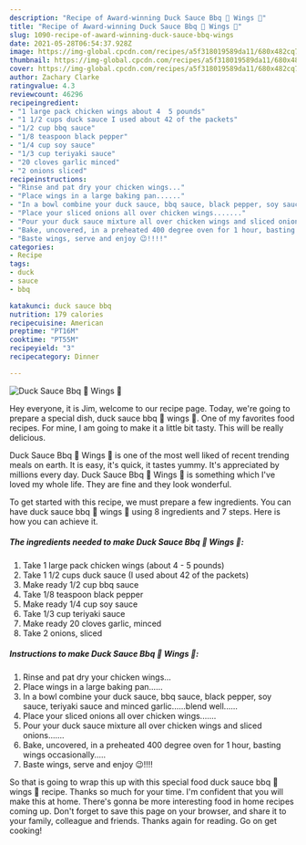 ```yaml
---
description: "Recipe of Award-winning Duck Sauce Bbq 🍗 Wings 🐔"
title: "Recipe of Award-winning Duck Sauce Bbq 🍗 Wings 🐔"
slug: 1090-recipe-of-award-winning-duck-sauce-bbq-wings
date: 2021-05-28T06:54:37.928Z
image: https://img-global.cpcdn.com/recipes/a5f318019589da11/680x482cq70/duck-sauce-bbq-wings-recipe-main-photo.jpg
thumbnail: https://img-global.cpcdn.com/recipes/a5f318019589da11/680x482cq70/duck-sauce-bbq-wings-recipe-main-photo.jpg
cover: https://img-global.cpcdn.com/recipes/a5f318019589da11/680x482cq70/duck-sauce-bbq-wings-recipe-main-photo.jpg
author: Zachary Clarke
ratingvalue: 4.3
reviewcount: 46296
recipeingredient:
- "1 large pack chicken wings about 4  5 pounds"
- "1 1/2 cups duck sauce I used about 42 of the packets"
- "1/2 cup bbq sauce"
- "1/8 teaspoon black pepper"
- "1/4 cup soy sauce"
- "1/3 cup teriyaki sauce"
- "20 cloves garlic minced"
- "2 onions sliced"
recipeinstructions:
- "Rinse and pat dry your chicken wings..."
- "Place wings in a large baking pan......"
- "In a bowl combine your duck sauce, bbq sauce, black pepper, soy sauce, teriyaki sauce and minced garlic......blend well......"
- "Place your sliced onions all over chicken wings......."
- "Pour your duck sauce mixture all over chicken wings and sliced onions......."
- "Bake, uncovered, in a preheated 400 degree oven for 1 hour, basting wings occasionally....."
- "Baste wings, serve and enjoy 😉!!!!"
categories:
- Recipe
tags:
- duck
- sauce
- bbq

katakunci: duck sauce bbq 
nutrition: 179 calories
recipecuisine: American
preptime: "PT16M"
cooktime: "PT55M"
recipeyield: "3"
recipecategory: Dinner

---
```



![Duck Sauce Bbq 🍗 Wings 🐔](https://img-global.cpcdn.com/recipes/a5f318019589da11/680x482cq70/duck-sauce-bbq-wings-recipe-main-photo.jpg)

Hey everyone, it is Jim, welcome to our recipe page. Today, we're going to prepare a special dish, duck sauce bbq 🍗 wings 🐔. One of my favorites food recipes. For mine, I am going to make it a little bit tasty. This will be really delicious.

Duck Sauce Bbq 🍗 Wings 🐔 is one of the most well liked of recent trending meals on earth. It is easy, it's quick, it tastes yummy. It's appreciated by millions every day. Duck Sauce Bbq 🍗 Wings 🐔 is something which I've loved my whole life. They are fine and they look wonderful.




To get started with this recipe, we must prepare a few ingredients. You can have duck sauce bbq 🍗 wings 🐔 using 8 ingredients and 7 steps. Here is how you can achieve it.

<!--inarticleads1-->

##### The ingredients needed to make Duck Sauce Bbq 🍗 Wings 🐔:

1. Take 1 large pack chicken wings (about 4 - 5 pounds)
1. Take 1 1/2 cups duck sauce (I used about 42 of the packets)
1. Make ready 1/2 cup bbq sauce
1. Take 1/8 teaspoon black pepper
1. Make ready 1/4 cup soy sauce
1. Take 1/3 cup teriyaki sauce
1. Make ready 20 cloves garlic, minced
1. Take 2 onions, sliced




<!--inarticleads2-->

##### Instructions to make Duck Sauce Bbq 🍗 Wings 🐔:

1. Rinse and pat dry your chicken wings...
1. Place wings in a large baking pan......
1. In a bowl combine your duck sauce, bbq sauce, black pepper, soy sauce, teriyaki sauce and minced garlic......blend well......
1. Place your sliced onions all over chicken wings.......
1. Pour your duck sauce mixture all over chicken wings and sliced onions.......
1. Bake, uncovered, in a preheated 400 degree oven for 1 hour, basting wings occasionally.....
1. Baste wings, serve and enjoy 😉!!!!




So that is going to wrap this up with this special food duck sauce bbq 🍗 wings 🐔 recipe. Thanks so much for your time. I'm confident that you will make this at home. There's gonna be more interesting food in home recipes coming up. Don't forget to save this page on your browser, and share it to your family, colleague and friends. Thanks again for reading. Go on get cooking!
